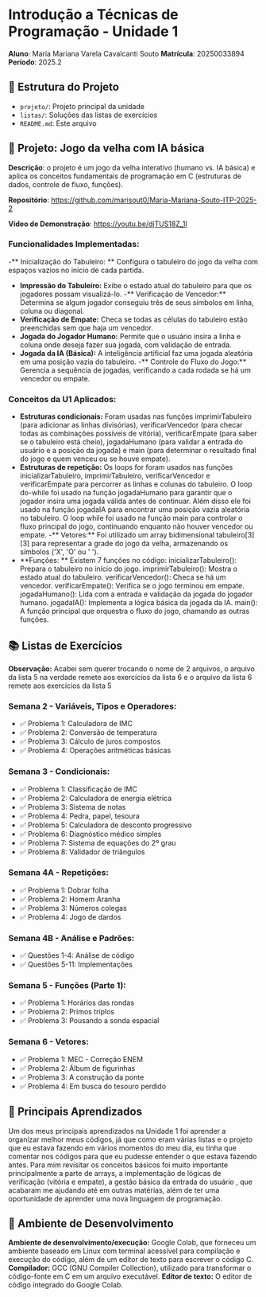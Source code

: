 # Introdução a Técnicas de Programação - Unidade 1
**Aluno**: Maria Mariana Varela Cavalcanti Souto
**Matrícula**: 20250033894
**Período**: 2025.2

## 📁 Estrutura do Projeto

- `projeto/`: Projeto principal da unidade
- `listas/`: Soluções das listas de exercícios
- `README.md`: Este arquivo

## 🚀 Projeto: Jogo da velha com IA básica

**Descrição**: o projeto é um jogo da velha interativo (humano vs. IA básica) e aplica os conceitos fundamentais de programação em C (estruturas de dados, controle de fluxo, funções).

**Repositório**: https://github.com/marisout0/Maria-Mariana-Souto-ITP-2025-2

**Vídeo de Demonstração**: https://youtu.be/djTUS18Z_1I

### Funcionalidades Implementadas:
-** Inicialização do Tabuleiro: ** Configura o tabuleiro do jogo da velha com espaços vazios no início de cada partida.
- **Impressão do Tabuleiro:** Exibe o estado atual do tabuleiro para que os jogadores possam visualizá-lo.
-** Verificação de Vencedor:** Determina se algum jogador conseguiu três de seus símbolos em linha, coluna ou diagonal.
- **Verificação de Empate:** Checa se todas as células do tabuleiro estão preenchidas sem que haja um vencedor.
- **Jogada do Jogador Humano:** Permite que o usuário insira a linha e coluna onde deseja fazer sua jogada, com validação de entrada.
- **Jogada da IA (Básica):** A inteligência artificial faz uma jogada aleatória em uma posição vazia do tabuleiro.
-** Controle do Fluxo do Jogo:** Gerencia a sequência de jogadas, verificando a cada rodada se há um vencedor ou empate.

### Conceitos da U1 Aplicados:
- **Estruturas condicionais:** Foram usadas nas funções imprimirTabuleiro (para adicionar as linhas divisórias), verificarVencedor (para checar todas as combinações possíveis de vitória), verificarEmpate (para saber se o tabuleiro está cheio), jogadaHumano (para validar a entrada do usuário e a posição da jogada) e main (para determinar o resultado final do jogo e quem venceu ou se houve empate).
- **Estruturas de repetição:** Os loops for foram usados nas funções inicializarTabuleiro, imprimirTabuleiro, verificarVencedor e verificarEmpate para percorrer as linhas e colunas do tabuleiro. O loop do-while foi usado na função jogadaHumano para garantir que o jogador insira uma jogada válida antes de continuar. Além disso ele foi usado na função jogadaIA para encontrar uma posição vazia aleatória no tabuleiro. O loop while foi usado na função main para controlar o fluxo principal do jogo, continuando enquanto não houver vencedor ou empate.
-** Vetores:** Foi utilizado um array bidimensional tabuleiro[3][3] para representar a grade do jogo da velha, armazenando os símbolos ('X', 'O' ou ' ').
- **Funções: ** Existem 7 funções no código:
inicializarTabuleiro(): Prepara o tabuleiro no início do jogo.
imprimirTabuleiro(): Mostra o estado atual do tabuleiro.
verificarVencedor(): Checa se há um vencedor.
verificarEmpate(): Verifica se o jogo terminou em empate.
jogadaHumano(): Lida com a entrada e validação da jogada do jogador humano.
jogadaIA(): Implementa a lógica básica da jogada da IA.
main(): A função principal que orquestra o fluxo do jogo, chamando as outras funções.

## 📚 Listas de Exercícios
**Observação:** Acabei sem querer trocando o nome de 2 arquivos, o arquivo da lista 5 na verdade remete aos exercícios da lista 6 e o arquivo da lista 6 remete aos exercícios da lista 5

### Semana 2 - Variáveis, Tipos e Operadores:
- ✅ Problema 1: Calculadora de IMC
- ✅ Problema 2: Conversão de temperatura
- ✅ Problema 3: Cálculo de juros compostos
- ✅ Problema 4: Operações aritméticas básicas

### Semana 3 - Condicionais:
- ✅ Problema 1: Classificação de IMC
- ✅ Problema 2: Calculadora de energia elétrica
- ✅ Problema 3: Sistema de notas
- ✅ Problema 4: Pedra, papel, tesoura
- ✅ Problema 5: Calculadora de desconto progressivo
- ✅ Problema 6: Diagnóstico médico simples
- ✅ Problema 7: Sistema de equações do 2º grau
- ✅ Problema 8: Validador de triângulos

### Semana 4A - Repetições:
- ✅ Problema 1: Dobrar folha
- ✅ Problema 2: Homem Aranha
- ✅ Problema 3: Números colegas
- ✅ Problema 4: Jogo de dardos

### Semana 4B - Análise e Padrões:
- ✅ Questões 1-4: Análise de código
- ✅ Questões 5-11: Implementações

### Semana 5 - Funções (Parte 1):
- ✅ Problema 1: Horários das rondas
- ✅ Problema 2: Primos triplos
- ✅ Problema 3: Pousando a sonda espacial

### Semana 6 - Vetores:
- ✅ Problema 1: MEC - Correção ENEM
- ✅ Problema 2: Álbum de figurinhas
- ✅ Problema 3: A construção da ponte
- ✅ Problema 4: Em busca do tesouro perdido

## 🎯 Principais Aprendizados
Um dos meus principais aprendizados na Unidade 1 foi aprender a organizar melhor meus códigos, já que como eram várias listas e o projeto  que eu estava fazendo em vários momentos do meu dia, eu tinha que comentar nos códigos para que eu pudesse entender o que estava fazendo antes. Para mim revisitar os conceitos básicos foi muito importante principalmente a parte de arrays, a implementação de lógicas de verificação (vitória e empate), a gestão básica da entrada do usuário , que acabaram me ajudando até em outras matérias, além de ter uma oportunidade de aprender uma nova linguagem de programação.

## 🔧 Ambiente de Desenvolvimento
**Ambiente de desenvolvimento/execução:** Google Colab, que forneceu um ambiente baseado em Linux com terminal acessível para compilação e execução do código, além de um editor de texto para escrever o código C.
**Compilador:** GCC (GNU Compiler Collection), utilizado para transformar o código-fonte em C em um arquivo executável.
**Editor de texto:** O editor de código integrado do Google Colab.
